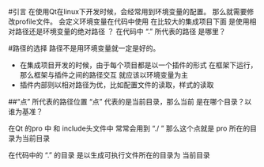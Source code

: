 #引言
在使用Qt在linux下开发时候，会经常用到环境变量的配置。
那么就需要修改profile文件。
会定义环境变量在代码中使用
在比较大的集成项目下面 是使用相对路径还是环境变量的绝对路径 ？
在代码中 “.” 所代表的路径 是哪里？

#路径的选择
路径不是用环境变量就一定是好的。

 - 在集成项目开发的时候，由于每个项目都是以一个插件的形式 在框架下运行，那么框架与插件之间的路径交互 就应该以环境变量为主
 - 插件内部则以相对路径为优，比如配置文件的读取，样式的读取

##“点” 所代表的路径位置
“点”  代表的是当前目录，那么当前 是在哪个目录？以谁为基准？

在Qt 的pro 中 和 include头文件中 常常会用到 “./ ” 那么这个点就是 pro 所在的目录为当前目录

在代码中的 “.” 的目录 是以生成可执行文件所在的目录为 当前目录

